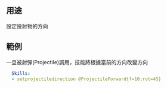 ## 用途

設定投射物的方向

## 範例
一旦被射彈(Projectile)調用，技能將根據當前的方向改變方向
```yml
  Skills:
  - setprojectiledirection @ProjectileForward{f=10;rot=45}
```
